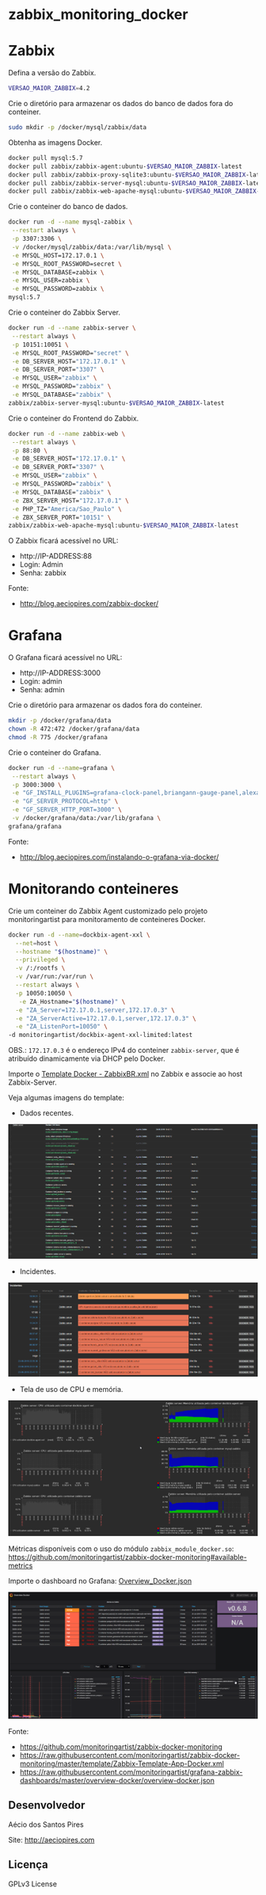 # zabbix_monitoring_docker

# Zabbix

Defina a versão do Zabbix.

```bash
VERSAO_MAIOR_ZABBIX=4.2
```

Crie o diretório para armazenar os dados do banco de dados fora do conteiner.

```bash
sudo mkdir -p /docker/mysql/zabbix/data
```

Obtenha as imagens Docker.

```bash
docker pull mysql:5.7
docker pull zabbix/zabbix-agent:ubuntu-$VERSAO_MAIOR_ZABBIX-latest
docker pull zabbix/zabbix-proxy-sqlite3:ubuntu-$VERSAO_MAIOR_ZABBIX-latest
docker pull zabbix/zabbix-server-mysql:ubuntu-$VERSAO_MAIOR_ZABBIX-latest
docker pull zabbix/zabbix-web-apache-mysql:ubuntu-$VERSAO_MAIOR_ZABBIX-latest
```

Crie o conteiner do banco de dados.

```bash
docker run -d --name mysql-zabbix \
 --restart always \
 -p 3307:3306 \
 -v /docker/mysql/zabbix/data:/var/lib/mysql \
 -e MYSQL_HOST=172.17.0.1 \
 -e MYSQL_ROOT_PASSWORD=secret \
 -e MYSQL_DATABASE=zabbix \
 -e MYSQL_USER=zabbix \
 -e MYSQL_PASSWORD=zabbix \
mysql:5.7
```

Crie o conteiner do Zabbix Server.

```bash
docker run -d --name zabbix-server \
 --restart always \
 -p 10151:10051 \
 -e MYSQL_ROOT_PASSWORD="secret" \
 -e DB_SERVER_HOST="172.17.0.1" \
 -e DB_SERVER_PORT="3307" \
 -e MYSQL_USER="zabbix" \
 -e MYSQL_PASSWORD="zabbix" \
 -e MYSQL_DATABASE="zabbix" \
zabbix/zabbix-server-mysql:ubuntu-$VERSAO_MAIOR_ZABBIX-latest
```

Crie o conteiner do Frontend do Zabbix.

```bash
docker run -d --name zabbix-web \
 --restart always \
 -p 88:80 \
 -e DB_SERVER_HOST="172.17.0.1" \
 -e DB_SERVER_PORT="3307" \
 -e MYSQL_USER="zabbix" \
 -e MYSQL_PASSWORD="zabbix" \
 -e MYSQL_DATABASE="zabbix" \
 -e ZBX_SERVER_HOST="172.17.0.1" \
 -e PHP_TZ="America/Sao_Paulo" \
 -e ZBX_SERVER_PORT="10151" \
zabbix/zabbix-web-apache-mysql:ubuntu-$VERSAO_MAIOR_ZABBIX-latest
```

O Zabbix ficará acessível no URL:

* http://IP-ADDRESS:88
* Login: Admin
* Senha: zabbix

Fonte: 

* http://blog.aeciopires.com/zabbix-docker/

# Grafana

O Grafana ficará acessível no URL:

* http://IP-ADDRESS:3000
* Login: admin
* Senha: admin

Crie o diretório para armazenar os dados fora do conteiner.

```bash
mkdir -p /docker/grafana/data
chown -R 472:472 /docker/grafana/data
chmod -R 775 /docker/grafana
```

Crie o conteiner do Grafana.

```bash
docker run -d --name=grafana \
 --restart always \
 -p 3000:3000 \
 -e "GF_INSTALL_PLUGINS=grafana-clock-panel,briangann-gauge-panel,alexanderzobnin-zabbix-app" \
 -e "GF_SERVER_PROTOCOL=http" \
 -e "GF_SERVER_HTTP_PORT=3000" \
 -v /docker/grafana/data:/var/lib/grafana \
grafana/grafana
```
Fonte: 

* http://blog.aeciopires.com/instalando-o-grafana-via-docker/

# Monitorando conteineres

Crie um conteiner do Zabbix Agent customizado pelo projeto monitoringartist para monitoramento de conteineres Docker.

```bash
docker run -d --name=dockbix-agent-xxl \
  --net=host \
  --hostname "$(hostname)" \
  --privileged \
  -v /:/rootfs \
  -v /var/run:/var/run \
  --restart always \
  -p 10050:10050 \
   -e ZA_Hostname="$(hostname)" \
  -e "ZA_Server=172.17.0.1,server,172.17.0.3" \
  -e "ZA_ServerActive=172.17.0.1,server,172.17.0.3" \
  -e "ZA_ListenPort=10050" \
-d monitoringartist/dockbix-agent-xxl-limited:latest
```

OBS.: ``172.17.0.3`` é o endereço IPv4 do conteiner ``zabbix-server``, que é atribuído dinamicamente via DHCP pelo Docker.

Importe o [Template Docker - ZabbixBR.xml](Template_Docker-ZabbixBR.xml) no Zabbix e associe ao host Zabbix-Server.

Veja algumas imagens do template:

* Dados recentes.

![alt text](images/dados_recentes.png "Dados recentes")

* Incidentes.

![alt text](images/incidentes.png "Incidentes")

* Tela de uso de CPU e memória.

![alt text](images/tela_CPU_memoria.png "Tela de uso de CPU e memória")


Métricas disponíveis com o uso do módulo ``zabbix_module_docker.so``: https://github.com/monitoringartist/zabbix-docker-monitoring#available-metrics

Importe o dashboard no Grafana: [Overview_Docker.json](Overview_Docker.json)

![alt text](images/dashboard_grafana.png "Dashboard do Grafana")

Fonte:

* https://github.com/monitoringartist/zabbix-docker-monitoring
* https://raw.githubusercontent.com/monitoringartist/zabbix-docker-monitoring/master/template/Zabbix-Template-App-Docker.xml
* https://raw.githubusercontent.com/monitoringartist/grafana-zabbix-dashboards/master/overview-docker/overview-docker.json

## Desenvolvedor

Aécio dos Santos Pires

Site: http://aeciopires.com

## Licença

GPLv3 License